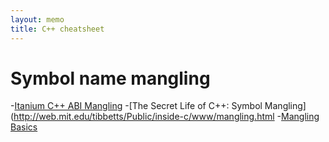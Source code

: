 ```yaml
---
layout: memo
title: C++ cheatsheet
---
```


# Symbol name mangling
-[Itanium C++ ABI Mangling](https://itanium-cxx-abi.github.io/cxx-abi/abi.html#mangling)
-[The Secret Life of C++: Symbol Mangling](http://web.mit.edu/tibbetts/Public/inside-c/www/mangling.html
-[Mangling Basics](https://github.com/gchatelet/gcc_cpp_mangling_documentation)
